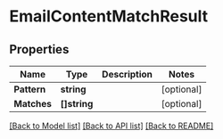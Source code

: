 # EmailContentMatchResult

## Properties

Name | Type | Description | Notes
------------ | ------------- | ------------- | -------------
**Pattern** | **string** |  | [optional] 
**Matches** | **[]string** |  | [optional] 

[[Back to Model list]](../README#documentation-for-models) [[Back to API list]](../README#documentation-for-api-endpoints) [[Back to README]](../README)


